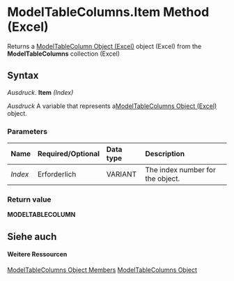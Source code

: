 
# ModelTableColumns.Item Method (Excel)

Returns a [ModelTableColumn Object (Excel)](8deb1b62-c089-e0c3-0320-2d4596e8f6e3.md) object (Excel) from the **ModelTableColumns** collection (Excel)


## Syntax

 _Ausdruck_. **Item** _(Index)_

 _Ausdruck_ A variable that represents a[ModelTableColumns Object (Excel)](6f7a0fcd-7e78-8c90-a3a1-058c803b2ee0.md) object.


### Parameters



|**Name**|**Required/Optional**|**Data type**|**Description**|
|:-----|:-----|:-----|:-----|
| _Index_|Erforderlich|VARIANT|The index number for the object.|

### Return value

 **MODELTABLECOLUMN**


## Siehe auch


#### Weitere Ressourcen


[ModelTableColumns Object Members](http://msdn.microsoft.com/library/d89a8782-e0f0-215b-cd0f-1fe9b6014c19%28Office.15%29.aspx)
[ModelTableColumns Object](6f7a0fcd-7e78-8c90-a3a1-058c803b2ee0.md)